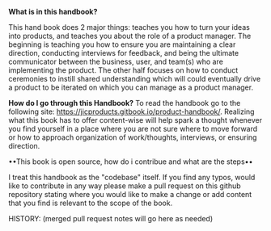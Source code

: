 **What is in this handbook?**

This hand book does 2 major things: teaches you how to turn your ideas into products, and teaches you about the role of a product manager.
The beginning is teaching you how to ensure you are maintaining a clear direction, conducting interviews for feedback, and being the ultimate communicator between the business, user, and team(s) who are implementing the product. The other half focuses on how to conduct ceremonies to instill shared understanding which will could eventually drive a product to be iterated on which you can manage as a product manager.

**How do I go through this Handbook?**
To read the handbook go to the following site: https://jicproducts.gitbook.io/product-handbook/. Realizing what this book has to offer content-wise will help spark a thought whenever you find yourself in a place where you are not sure where to move forward or how to approach organization of work/thoughts, interviews, or ensuring direction.

••This book is open source, how do i contribue and what are the steps••

I treat this handbook as the "codebase" itself.  If you find any typos, would like to contribute in any way please make a pull request on this github repository stating where you would like to make a change or add content that you find is relevant to the scope of the book.

HISTORY:
(merged pull request notes will go here as needed)
